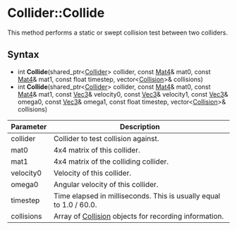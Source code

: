 # Collider::Collide #
This method performs a static or swept collision test between two colliders.

## Syntax ##
- int **Collide**(shared_ptr<[Collider](Collider.md)\> collider, const [Mat4](Mat4.md)& mat0, const [Mat4](Mat4.md)& mat1, const float timestep, vector<[Collision](Collision_FP.md)\>& collisions)
- int **Collide**(shared_ptr<[Collider](Collider.md)\> collider, const [Mat4](Mat4.md)& mat0, const [Mat4](Mat4.md)& mat1, const [Vec3](Vec3.md)& velocity0, const [Vec3](Vec3.md)& velocity1, const [Vec3](Vec3.md)& omega0, const [Vec3](Vec3.md)& omega1, const float timestep, vector<[Collision](Collision_FP.md)\>& collisions)

| Parameter | Description | 
| ----- | ----- |
| collider | Collider to test collision against. |
| mat0 | 4x4 matrix of this collider. |
| mat1 | 4x4 matrix of the colliding collider. |
| velocity0 | Velocity of this collider. |
| omega0 | Angular velocity of this collider. |
| timestep | Time elapsed in milliseconds. This is usually equal to 1.0 / 60.0. |
| collisions | Array of [Collision](Collision_FP.md) objects for recording information. |